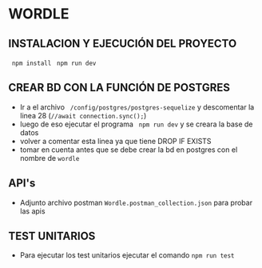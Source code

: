 ﻿# WORDLE
 ## INSTALACION Y EJECUCIÓN DEL PROYECTO
 `` npm install``
`` npm run dev``
 ## CREAR BD CON LA FUNCIÓN DE POSTGRES
 * Ir a el archivo  `` /config/postgres/postgres-sequelize`` y descomentar la linea 28 (``//await connection.sync();``)
 * luego de eso ejecutar el programa `` npm run dev`` y se creara la base de datos
 * volver a comentar esta linea ya que tiene DROP IF EXISTS
 * tomar en cuenta antes que se debe crear la bd en postgres con el nombre de ``wordle``
## API's
* Adjunto archivo postman ``Wordle.postman_collection.json`` para probar las apis
## TEST UNITARIOS
* Para ejecutar los test unitarios ejecutar el comando ``npm run test``

 

